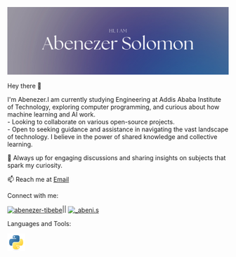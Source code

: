 ![Profile Image](https://github.com/abnsol/abnsol/blob/main/Github.png)

Hey there 👋

I'm Abenezer.I am currently studying Engineering at Addis Ababa Institute of Technology, exploring computer programming, and curious about how machine learning and AI work. 
<br>- Looking to collaborate on various open-source projects. 
<br>- Open to seeking guidance and assistance in navigating the vast landscape of technology. I believe in the power of shared knowledge and collective learning.

💬 Always up for engaging discussions and sharing insights on subjects that spark my curiosity.

📫 Reach me at [Email](mailto:abenisolo51196@gmail.com)

Connect with me:
<p align="left">
<a href="https://linkedin.com/in/abenezer-tibebe" target="blank"><img align="center" src="https://raw.githubusercontent.com/rahuldkjain/github-profile-readme-generator/master/src/images/icons/Social/linked-in-alt.svg" alt="abenezer-tibebe" height="30" width="40" /></a>||
<a href="https://instagram.com/_abeni.s" target="blank"><img align="center" src="https://raw.githubusercontent.com/rahuldkjain/github-profile-readme-generator/master/src/images/icons/Social/instagram.svg" alt="_abeni.s" height="30" width="40" /></a>
</p>
Languages and Tools:

<p align="left"> 
  <a href="https://www.w3schools.com/python/" target="_blank" rel="noreferrer"> <img src="https://raw.githubusercontent.com/devicons/devicon/master/icons/python/python-original.svg" alt="python" width="40" height="40"/> </a></p>

